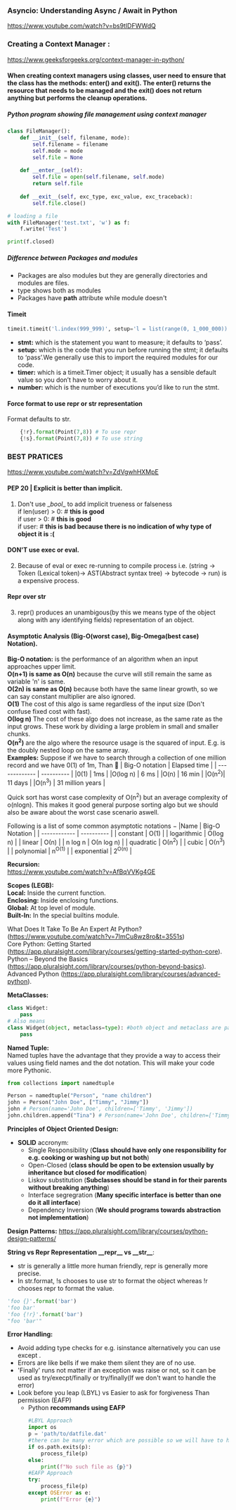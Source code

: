 ### Asyncio: Understanding Async / Await in Python
https://www.youtube.com/watch?v=bs9tlDFWWdQ

### Creating a Context Manager :
https://www.geeksforgeeks.org/context-manager-in-python/
#### When creating context managers using classes, user need to ensure that the class has the methods: __enter__() and __exit__(). The __enter__() returns the resource that needs to be managed and the __exit__() does not return anything but performs the cleanup operations.

##### Python program showing file management using context manager

```python
class FileManager():
	def __init__(self, filename, mode):
		self.filename = filename
		self.mode = mode
		self.file = None
		
	def __enter__(self):
		self.file = open(self.filename, self.mode)
		return self.file
	
	def __exit__(self, exc_type, exc_value, exc_traceback):
		self.file.close()

# loading a file
with FileManager('test.txt', 'w') as f:
	f.write('Test')

print(f.closed)
```

##### Difference between Packages and modules
- Packages are also modules but they are generally directories and modules are files.
- type shows both as modules
- Packages have __path__ attribute while module doesn't

#### Timeit
```python
timeit.timeit('l.index(999_999)', setup='l = list(range(0, 1_000_000))', number=1000)
```
- **stmt:** which is the statement you want to measure; it defaults to ‘pass’.
- **setup:** which is the code that you run before running the stmt; it defaults to ‘pass’.We generally use this to import the required modules for our code.
- **timer:** which is a timeit.Timer object; it usually has a sensible default value so you don’t have to worry about it.
- **number:** which is the number of executions you’d like to run the stmt.

#### Force format to use repr or str representation
Format defaults to str.
``` python 
    {!r}.format(Point(7,8)) # To use repr
    {!s}.format(Point(7,8)) # To use string
```
### BEST PRATICES
https://www.youtube.com/watch?v=ZdVgwhHXMpE  
#### PEP 20 | Explicit is better than implicit.
1. Don't use \__bool__  to add implicit trueness or falseness  
if len(user) > 0: # __this is good__  
if user > 0: # __this is good__  
if user: # __this is bad because there is no indication of why type of object it is :(__  

#### DON'T use exec or eval.
2. Because of eval or exec re-running to compile process i.e. (string -> Token (Lexical token)-> AST(Abstract syntax tree) -> bytecode -> run)  is a expensive process.

#### Repr over str
3. repr() produces an unambigous(by this we means type of the object along with any identifying fields) representation of an object.

#### Asymptotic Analysis (Big-O(worst case), Big-Omega(best case) Notation). 
**Big-O notation:** is the performance of an algorithm when an input approaches upper limit.  
**O(n+1) is same as O(n)** because the curve will still remain the same as variable 'n' is same.  
**O(2n) is same as O(n)** because both have the same linear growth, so we can say constant multiplier are also ignored.  
**Ο(1)** The cost of this algo is same regardless of the input size (Don't confuse fixed cost with fast).  
**Ο(log n)** The cost of these algo does not increase, as the same rate as the input grows. These work by dividing a large problem in small and smaller chunks.  
**O(n<sup>2</sup>)** are the algo where the resource usage is the squared of input. E.g. is the doubly nested loop on the same array.  
**Examples:** 
Suppose if we have to search through a collection of one million record and we have 0(1) of 1m, Than 🤪
| Big-O notation | Elapsed time | 
| -------------   | ---------- |
|0(1) |  1ms |
|O(log n) | 6 ms | 
|O(n) | 16 min | 
|O(n<sup>2</sup>)| 11 days | 
|O(n<sup>3</sup>) | 31 million years |

Quick sort has worst case complexity of O(n<sup>2</sup>) but an average complexity of o(nlogn). This makes it good general purpose sorting algo but we should also be aware about the worst case scenario aswell.   

Following is a list of some common asymptotic notations − 
|Name | Big-O Notation |
| ------------  | ---------- |
| constant	|	Ο(1) | 
| logarithmic	|	Ο(log n) |
| linear	|	Ο(n) |
| n log n	|	Ο(n log n) |
| quadratic	|	Ο(n<sup>2</sup>) |
| cubic	|	Ο(n<sup>3</sup>) | 
| polynomial	|	n<sup>Ο(1)</sup> |
| exponential	|	2<sup>Ο(n)</sup> |

**Recursion:**  
https://www.youtube.com/watch?v=AfBqVVKg4GE

**Scopes (LEGB):**   
**Local:** Inside the current function.    
**Enclosing:** Inside enclosing functions.   
**Global:** At top level of module.   
**Built-In:** In the special builtins module.   

What Does It Take To Be An Expert At Python? (https://www.youtube.com/watch?v=7lmCu8wz8ro&t=3551s)  
Core Python: Getting Started (https://app.pluralsight.com/library/courses/getting-started-python-core).   
Python – Beyond the Basics (https://app.pluralsight.com/library/courses/python-beyond-basics).  
Advanced Python (https://app.pluralsight.com/library/courses/advanced-python).  

**MetaClasses:**     
``` python
class Widget:
	pass
# Also means
class Widget(object, metaclass=type): #both object and metaclass are passed implicitly
	pass
```	
**Named Tuple:**  
Named tuples have the advantage that they provide a way to access their values using field names and the dot notation. This will make your code more Pythonic.
``` python
from collections import namedtuple

Person = namedtuple("Person", "name children")
john = Person("John Doe", ["Timmy", "Jimmy"])
john # Person(name='John Doe', children=['Timmy', 'Jimmy'])
john.children.append("Tina") # Person(name='John Doe', children=['Timmy', 'Jimmy', 'Tina'])
```
**Principles of Object Oriented Design:**
- **SOLID** accronym:
	- Single Responsibility (**Class should have only one responsibility for e.g. cooking or washing up but not both**)
	- Open-Closed (**class should be open to be extension usually by inheritance but closed for modification**)
	- Liskov substitution (**Subclasses should be stand in for their parents without breaking anything**)
	- Interface segregration (**Many specific interface is better than one do it all interface**)
	- Dependency Inversion (**We should programs towards abstraction not implementation**)

**Design Patterns:**
https://app.pluralsight.com/library/courses/python-design-patterns/

**String vs Repr Representation \_\_repr\_\_ vs \_\_str\_\_**:    
- str is generally a little more human friendly, repr is generally more precise.
- In str.format, !s chooses to use str to format the object whereas !r chooses repr to format the value.
```python
'foo {}'.format('bar')
'foo bar'
'foo {!r}'.format('bar')
"foo 'bar'"
```
**Error Handling:**    
- Avoid adding type checks for e.g. isinstance alternatively you can use except .
- Errors are like bells if we make them silent they are of no use.
- 'Finally' runs not matter if an exception was raise or not, so it can be used as try/execpt/finally or try/finally(If we don't want to handle the error)
- Look before you leap (LBYL) vs Easier to ask for forgiveness Than permission (EAFP)
	- Python **recommands using EAFP** 
		```python
		#LBYL Approach
		import os
		p = 'path/to/datfile.dat'
		#there can be many error which are possible so we will have to handle everything
		if os.path.exits(p):
			process_file(p)
		else:
			print(f"No such file as {p}")
		#EAFP Approach
		try:
			process_file(p)
		except OSError as e:
			print(f"Error {e}")
		```
